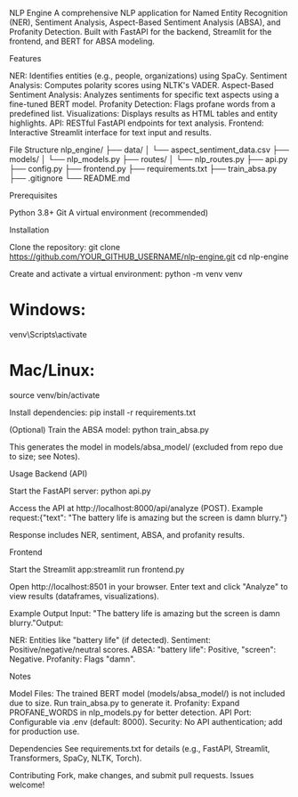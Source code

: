 NLP Engine
A comprehensive NLP application for Named Entity Recognition (NER), Sentiment Analysis, Aspect-Based Sentiment Analysis (ABSA), and Profanity Detection. Built with FastAPI for the backend, Streamlit for the frontend, and BERT for ABSA modeling.

Features

NER: Identifies entities (e.g., people, organizations) using SpaCy.
Sentiment Analysis: Computes polarity scores using NLTK's VADER.
Aspect-Based Sentiment Analysis: Analyzes sentiments for specific text aspects using a fine-tuned BERT model.
Profanity Detection: Flags profane words from a predefined list.
Visualizations: Displays results as HTML tables and entity highlights.
API: RESTful FastAPI endpoints for text analysis.
Frontend: Interactive Streamlit interface for text input and results.

File Structure
nlp_engine/
├── data/
│   └── aspect_sentiment_data.csv
├── models/
│   └── nlp_models.py
├── routes/
│   └── nlp_routes.py
├── api.py
├── config.py
├── frontend.py
├── requirements.txt
├── train_absa.py
├── .gitignore
└── README.md

Prerequisites

Python 3.8+
Git
A virtual environment (recommended)

Installation

Clone the repository:
git clone https://github.com/YOUR_GITHUB_USERNAME/nlp-engine.git
cd nlp-engine


Create and activate a virtual environment:
python -m venv venv
# Windows:
venv\Scripts\activate
# Mac/Linux:
source venv/bin/activate


Install dependencies:
pip install -r requirements.txt


(Optional) Train the ABSA model:
python train_absa.py

This generates the model in models/absa_model/ (excluded from repo due to size; see Notes).

Usage
Backend (API)

Start the FastAPI server:
python api.py


Access the API at http://localhost:8000/api/analyze (POST).
Example request:{"text": "The battery life is amazing but the screen is damn blurry."}


Response includes NER, sentiment, ABSA, and profanity results.



Frontend

Start the Streamlit app:streamlit run frontend.py


Open http://localhost:8501 in your browser.
Enter text and click "Analyze" to view results (dataframes, visualizations).

Example Output
Input: "The battery life is amazing but the screen is damn blurry."Output:

NER: Entities like "battery life" (if detected).
Sentiment: Positive/negative/neutral scores.
ABSA: "battery life": Positive, "screen": Negative.
Profanity: Flags "damn".

Notes

Model Files: The trained BERT model (models/absa_model/) is not included due to size. Run train_absa.py to generate it.
Profanity: Expand PROFANE_WORDS in nlp_models.py for better detection.
API Port: Configurable via .env (default: 8000).
Security: No API authentication; add for production use.

Dependencies
See requirements.txt for details (e.g., FastAPI, Streamlit, Transformers, SpaCy, NLTK, Torch).

Contributing
Fork, make changes, and submit pull requests. Issues welcome!
